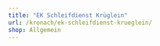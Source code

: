 ```yaml
---
title: "EK Schleifdienst Krüglein"
url: /kronach/ek-schleifdienst-krueglein/
shop: Allgemein
---
```

